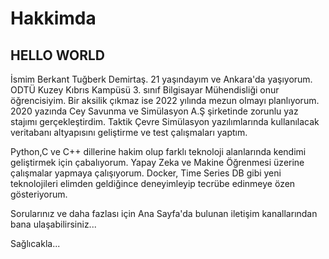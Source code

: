 # Hakkimda


## HELLO WORLD

İsmim Berkant Tuğberk Demirtaş. 21 yaşındayım ve Ankara'da yaşıyorum. ODTÜ Kuzey Kıbrıs Kampüsü 3. sınıf Bilgisayar Mühendisliği onur öğrencisiyim. Bir aksilik çıkmaz ise 2022 yılında mezun olmayı planlıyorum. 2020 yazında Cey Savunma ve Simülasyon A.Ş şirketinde zorunlu yaz stajımı gerçekleştirdim. Taktik Çevre Simülasyon yazılımlarında kullanılacak veritabanı altyapısını geliştirme ve test çalışmaları yaptım.

Python,C ve C++ dillerine hakim olup farklı teknoloji alanlarında kendimi geliştirmek için çabalıyorum. Yapay Zeka ve Makine Öğrenmesi üzerine çalışmalar yapmaya çalışıyorum. Docker, Time Series DB gibi yeni teknolojileri elimden geldiğince deneyimleyip tecrübe edinmeye özen gösteriyorum.

Sorularınız ve daha fazlası için Ana Sayfa'da bulunan iletişim kanallarından bana ulaşabilirsiniz...

Sağlıcakla...
